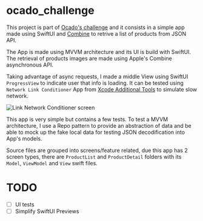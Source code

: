 # ocado_challenge

This project is part of [Ocado's challenge](https://github.com/ocadotechnology/mobile-challenge) and it consists in a simple app made using SwiftUI and [Combine](https://developer.apple.com/documentation/combine) to retrive a list of products from JSON API.

The App is made using MVVM architecture and its UI is build with SwiftUI. The retrieval of products images are made using Apple's Combine asynchronous API.

Taking advantage of async requests, I made a middle View using SwiftUI `ProgressView` to indicate user that info is loading. It can be tested using `Network Link Conditioner` App from [Xcode Additional Tools](https://developer.apple.com/download/all/?q=additional%20tools%20for%20xcode%2012) to simulate slow network.

![Link Network Conditioner screen](https://useyourloaf.com/blog/network-link-conditioner/002.png)


This app is very simple but contains a few tests. To test a MVVM architecture, I use a Repo pattern to provide an abstraction of data and be able to mock up the fake local data for testing JSON decodification into App's models.

Source files are grouped into screens/feature related, due this app has 2 screen types, there are `ProductList` and `ProductDetail` folders with its `Model`, `ViewModel` and `View` swift files.

# TODO
- [ ] UI tests
- [ ] Simplify SwiftUI Previews

